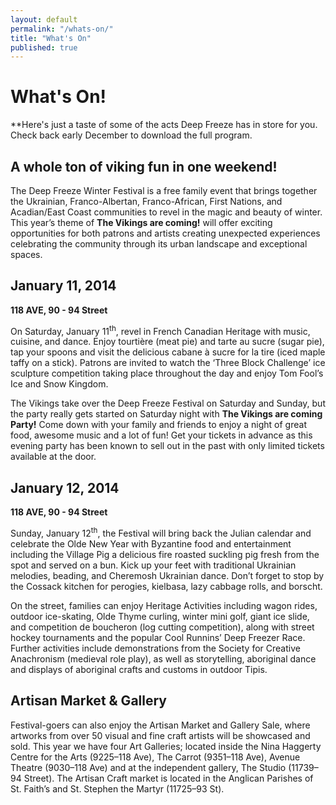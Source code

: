 ```yaml
---
layout: default
permalink: "/whats-on/"
title: "What's On"
published: true
---
```


# What's On!
**Here's just a taste of some of the acts Deep Freeze has in store for you. Check back early December to download the full program. <!-- For all the juicy details, [download the full program.](/program)** -->

## A whole ton of viking fun in one weekend!
The Deep Freeze Winter Festival is a free family event that brings together the Ukrainian, Franco-Albertan, Franco-African, First Nations, and Acadian/East Coast communities to revel in the magic and beauty of winter. This year’s theme of **The Vikings are coming!** will offer exciting opportunities for both patrons and artists creating unexpected experiences celebrating the community through its urban landscape and exceptional spaces.

## January 11, 2014
**118 AVE, 90 - 94 Street**

On Saturday, January 11<sup>th</sup>, revel in French Canadian Heritage with music, cuisine, and dance. Enjoy tourtière (meat pie) and tarte au sucre (sugar pie), tap your spoons and visit the delicious cabane à sucre for la tire (iced maple taffy on a stick). Patrons are invited to watch the ‘Three Block Challenge’ ice sculpture competition taking place throughout the day and enjoy Tom Fool’s Ice and Snow Kingdom.

The Vikings take over the Deep Freeze Festival on Saturday and Sunday, but the party really gets started on Saturday night with **The Vikings are coming Party!** Come down with your family and friends to enjoy a night of great food, awesome music and a lot of fun! Get your tickets in advance as this evening party has been known to sell out in the past with only limited tickets available at the door.

## January 12, 2014
**118 AVE, 90 - 94 Street**

Sunday, January 12<sup>th</sup>, the Festival will bring back the Julian calendar and celebrate the Olde New Year with Byzantine food and entertainment including the Village Pig a delicious fire roasted suckling pig fresh from the spot and served on a bun.  Kick up your feet with traditional Ukrainian melodies, beading, and Cheremosh Ukrainian dance.  Don’t forget to stop by the Cossack kitchen for perogies, kielbasa, lazy cabbage rolls, and borscht.

On the street, families can enjoy Heritage Activities including wagon rides, outdoor ice-skating, Olde Thyme curling, winter mini golf, giant ice slide, and competition de boucheron (log cutting competition), along with street hockey tournaments and the popular Cool Runnins’ Deep Freezer Race. Further activities include demonstrations from the Society for Creative Anachronism (medieval role play), as well as storytelling, aboriginal dance and displays of aboriginal crafts and customs in outdoor Tipis.

## Artisan Market & Gallery
Festival-goers can also enjoy the Artisan Market and Gallery Sale, where artworks from over 50 visual and fine craft artists will be showcased and sold. This year we have four Art Galleries; located inside the Nina Haggerty Centre for the Arts (9225–118 Ave), The Carrot (9351–118 Ave), Avenue Theatre (9030–118 Ave) and at the independent gallery, The Studio (11739–94 Street). The Artisan Craft market is located in the Anglican Parishes of St. Faith’s and St. Stephen the Martyr (11725–93 St).
